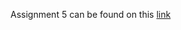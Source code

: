 Assignment 5 can be found on this [link](https://stat545-ubc-hw-2019-20.github.io/stat545-hw-erika-luna/hw05/hw05.html)
